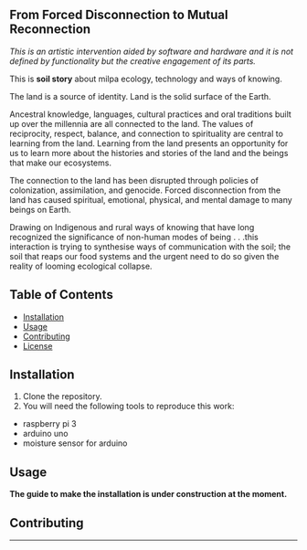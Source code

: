 
## From Forced Disconnection to Mutual Reconnection

*This is an artistic intervention aided by software and hardware and it is not defined by functionality but the creative engagement of its parts.*

This is **soil story** about milpa ecology, technology and ways of knowing.

The land is a source of identity. 
Land is the solid surface of the Earth.

Ancestral knowledge, languages, cultural practices and oral traditions built up over the millennia are all connected to the land. The values of reciprocity, respect, balance, and connection to spirituality are central to learning from the land. Learning from the land presents an opportunity for us to learn more about the histories and stories of the land and the beings that make our ecosystems.

The connection to the land has been disrupted through policies of colonization, assimilation, and genocide. Forced disconnection from the land has caused spiritual, emotional, physical, and mental damage to many beings on Earth.

Drawing on Indigenous and rural ways of knowing that have long recognized the significance of non-human modes of being . . .this interaction is trying to synthesise ways of communication with the soil; the soil that reaps our food systems and the urgent need to do so given the reality of looming ecological collapse.



## Table of Contents

- [Installation](#installation)
- [Usage](#usage)
- [Contributing](#contributing)
- [License](#license)

## Installation

1. Clone the repository.
2. You will need the following tools to reproduce this work:

 * raspberry pi 3
 * arduino uno 
 * moisture sensor for arduino
 


## Usage

**The guide to make the installation is under construction at the moment.**

## Contributing

------



